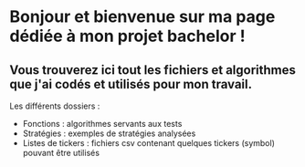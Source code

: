 # **Bonjour et bienvenue sur ma page dédiée à mon projet bachelor !**

## Vous trouverez ici tout les fichiers et algorithmes que j'ai codés et utilisés pour mon travail.

Les différents dossiers :

- Fonctions : algorithmes servants aux tests
- Stratégies : exemples de stratégies analysées
- Listes de tickers : fichiers csv contenant quelques tickers (symbol) pouvant être utilisés
